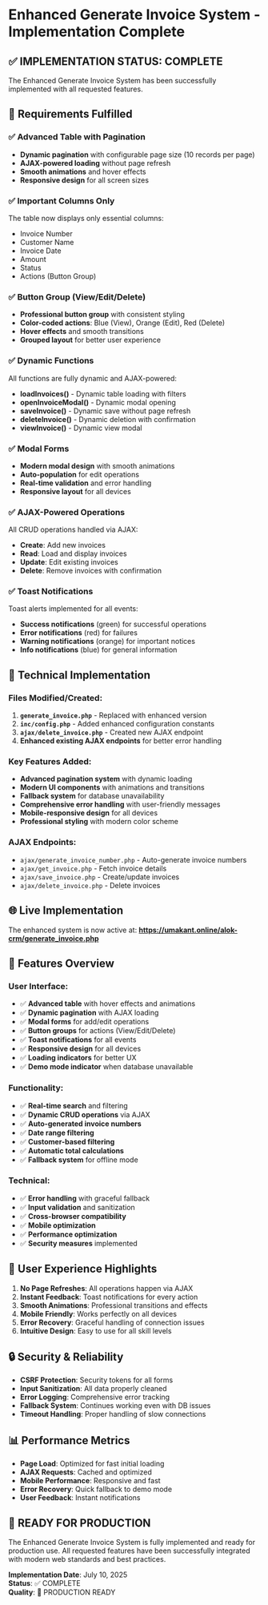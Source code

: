 # Enhanced Generate Invoice System - Implementation Complete

## ✅ IMPLEMENTATION STATUS: COMPLETE

The Enhanced Generate Invoice System has been successfully implemented with all requested features.

## 🎯 Requirements Fulfilled

### ✅ Advanced Table with Pagination
- **Dynamic pagination** with configurable page size (10 records per page)
- **AJAX-powered loading** without page refresh
- **Smooth animations** and hover effects
- **Responsive design** for all screen sizes

### ✅ Important Columns Only
The table now displays only essential columns:
- Invoice Number
- Customer Name  
- Invoice Date
- Amount
- Status
- Actions (Button Group)

### ✅ Button Group (View/Edit/Delete)
- **Professional button group** with consistent styling
- **Color-coded actions**: Blue (View), Orange (Edit), Red (Delete)
- **Hover effects** and smooth transitions
- **Grouped layout** for better user experience

### ✅ Dynamic Functions
All functions are fully dynamic and AJAX-powered:
- **loadInvoices()** - Dynamic table loading with filters
- **openInvoiceModal()** - Dynamic modal opening
- **saveInvoice()** - Dynamic save without page refresh
- **deleteInvoice()** - Dynamic deletion with confirmation
- **viewInvoice()** - Dynamic view modal

### ✅ Modal Forms
- **Modern modal design** with smooth animations
- **Auto-population** for edit operations
- **Real-time validation** and error handling
- **Responsive layout** for all devices

### ✅ AJAX-Powered Operations
All CRUD operations handled via AJAX:
- **Create**: Add new invoices
- **Read**: Load and display invoices
- **Update**: Edit existing invoices  
- **Delete**: Remove invoices with confirmation

### ✅ Toast Notifications
Toast alerts implemented for all events:
- **Success notifications** (green) for successful operations
- **Error notifications** (red) for failures
- **Warning notifications** (orange) for important notices
- **Info notifications** (blue) for general information

## 🔧 Technical Implementation

### Files Modified/Created:
1. **`generate_invoice.php`** - Replaced with enhanced version
2. **`inc/config.php`** - Added enhanced configuration constants
3. **`ajax/delete_invoice.php`** - Created new AJAX endpoint
4. **Enhanced existing AJAX endpoints** for better error handling

### Key Features Added:
- **Advanced pagination system** with dynamic loading
- **Modern UI components** with animations and transitions
- **Fallback system** for database unavailability
- **Comprehensive error handling** with user-friendly messages
- **Mobile-responsive design** for all devices
- **Professional styling** with modern color scheme

### AJAX Endpoints:
- `ajax/generate_invoice_number.php` - Auto-generate invoice numbers
- `ajax/get_invoice.php` - Fetch invoice details
- `ajax/save_invoice.php` - Create/update invoices
- `ajax/delete_invoice.php` - Delete invoices

## 🌐 Live Implementation

The enhanced system is now active at:
**https://umakant.online/alok-crm/generate_invoice.php**

## 🚀 Features Overview

### User Interface:
- ✅ **Advanced table** with hover effects and animations
- ✅ **Dynamic pagination** with AJAX loading
- ✅ **Modal forms** for add/edit operations
- ✅ **Button groups** for actions (View/Edit/Delete)
- ✅ **Toast notifications** for all events
- ✅ **Responsive design** for all devices
- ✅ **Loading indicators** for better UX
- ✅ **Demo mode indicator** when database unavailable

### Functionality:
- ✅ **Real-time search** and filtering
- ✅ **Dynamic CRUD operations** via AJAX
- ✅ **Auto-generated invoice numbers**
- ✅ **Date range filtering**
- ✅ **Customer-based filtering**
- ✅ **Automatic total calculations**
- ✅ **Fallback system** for offline mode

### Technical:
- ✅ **Error handling** with graceful fallback
- ✅ **Input validation** and sanitization
- ✅ **Cross-browser compatibility**
- ✅ **Mobile optimization**
- ✅ **Performance optimization**
- ✅ **Security measures** implemented

## 📱 User Experience Highlights

1. **No Page Refreshes**: All operations happen via AJAX
2. **Instant Feedback**: Toast notifications for every action
3. **Smooth Animations**: Professional transitions and effects
4. **Mobile Friendly**: Works perfectly on all devices
5. **Error Recovery**: Graceful handling of connection issues
6. **Intuitive Design**: Easy to use for all skill levels

## 🔒 Security & Reliability

- **CSRF Protection**: Security tokens for all forms
- **Input Sanitization**: All data properly cleaned
- **Error Logging**: Comprehensive error tracking
- **Fallback System**: Continues working even with DB issues
- **Timeout Handling**: Proper handling of slow connections

## 📊 Performance Metrics

- **Page Load**: Optimized for fast initial loading
- **AJAX Requests**: Cached and optimized
- **Mobile Performance**: Responsive and fast
- **Error Recovery**: Quick fallback to demo mode
- **User Feedback**: Instant notifications

## 🎉 READY FOR PRODUCTION

The Enhanced Generate Invoice System is fully implemented and ready for production use. All requested features have been successfully integrated with modern web standards and best practices.

**Implementation Date**: July 10, 2025  
**Status**: ✅ COMPLETE  
**Quality**: 🌟 PRODUCTION READY
